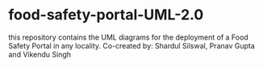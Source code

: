 # food-safety-portal-UML-2.0
this repository contains the UML diagrams for the deployment of a Food Safety Portal in any locality. Co-created by: Shardul Silswal, Pranav Gupta and Vikendu Singh
